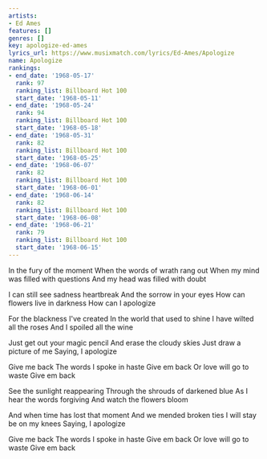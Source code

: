 ```yaml
---
artists:
- Ed Ames
features: []
genres: []
key: apologize-ed-ames
lyrics_url: https://www.musixmatch.com/lyrics/Ed-Ames/Apologize
name: Apologize
rankings:
- end_date: '1968-05-17'
  rank: 97
  ranking_list: Billboard Hot 100
  start_date: '1968-05-11'
- end_date: '1968-05-24'
  rank: 94
  ranking_list: Billboard Hot 100
  start_date: '1968-05-18'
- end_date: '1968-05-31'
  rank: 82
  ranking_list: Billboard Hot 100
  start_date: '1968-05-25'
- end_date: '1968-06-07'
  rank: 82
  ranking_list: Billboard Hot 100
  start_date: '1968-06-01'
- end_date: '1968-06-14'
  rank: 82
  ranking_list: Billboard Hot 100
  start_date: '1968-06-08'
- end_date: '1968-06-21'
  rank: 79
  ranking_list: Billboard Hot 100
  start_date: '1968-06-15'
---
```

In the fury of the moment
When the words of wrath rang out
When my mind was filled with questions
And my head was filled with doubt

I can still see sadness heartbreak
And the sorrow in your eyes
How can flowers live in darkness
How can I apologize

For the blackness I've created
In the world that used to shine
I have wilted all the roses
And I spoiled all the wine

Just get out your magic pencil
And erase the cloudy skies
Just draw a picture of me
Saying, I apologize

Give me back
The words I spoke in haste
Give em back
Or love will go to waste
Give em back

See the sunlight reappearing
Through the shrouds of darkened blue
As I hear the words forgiving
And watch the flowers bloom

And when time has lost that moment
And we mended broken ties
I will stay be on my knees
Saying, I apologize

Give me back
The words I spoke in haste
Give em back
Or love will go to waste
Give em back

